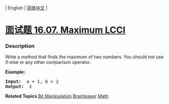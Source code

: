 | English | [简体中文](README.md) |

# [面试题 16.07. Maximum LCCI](https://leetcode.cn/problems/maximum-lcci)
 ### Description
<p>Write a method that finds the maximum of two numbers. You should not use if-else or any other comparison operator.</p>

<p><strong>Example: </strong></p>

<pre>
<strong>Input: </strong> a = 1, b = 2
<strong>Output: </strong> 2
</pre>

**Related Topics**  [Bit Manipulation](https://leetcode.cn/tag/bit-manipulation) [Brainteaser](https://leetcode.cn/tag/brainteaser) [Math](https://leetcode.cn/tag/math) 